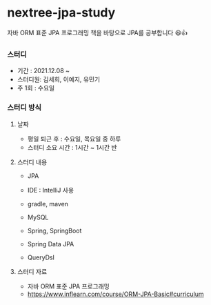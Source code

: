 # nextree-jpa-study

자바 ORM 표준 JPA 프로그래밍 책을 바탕으로 JPA를 공부합니다 😆👍



### 스터디

- 기간 : 2021.12.08 ~
- 스터디원: 김세희, 이예지, 유민기
- 주 1회 : 수요일

### 스터디 방식

1. 날짜

   - 평일 퇴근 후 : 수요일, 목요일 중 하루
   - 스터디 소요 시간 : 1시간 ~ 1시간 반

2. 스터디 내용

   - JPA 

   - IDE : IntelliJ 사용
   - gradle, maven
   - MySQL
   - Spring, SpringBoot
   - Spring Data JPA
   - QueryDsl

6. 스터디 자료
   - 자바 ORM 표준 JPA 프로그래밍
   - https://www.inflearn.com/course/ORM-JPA-Basic#curriculum
